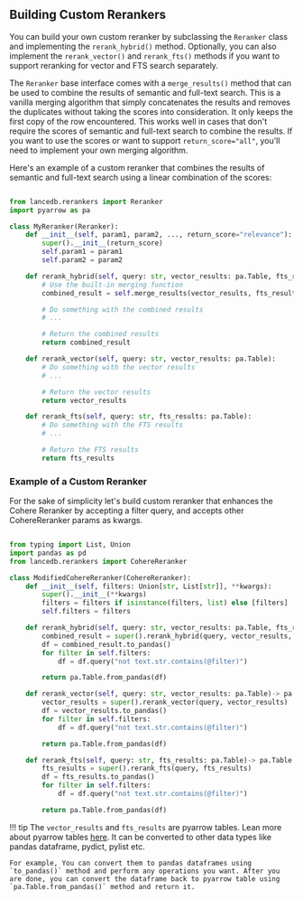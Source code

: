 ## Building Custom Rerankers
You can build your own custom reranker by subclassing the `Reranker` class and implementing the `rerank_hybrid()` method. Optionally, you can also implement the `rerank_vector()` and `rerank_fts()` methods if you want to support reranking for vector and FTS search separately.

The `Reranker` base interface comes with a `merge_results()` method that can be used to combine the results of semantic and full-text search. This is a vanilla merging algorithm that simply concatenates the results and removes the duplicates without taking the scores into consideration. It only keeps the first copy of the row encountered. This works well in cases that don't require the scores of semantic and full-text search to combine the results. If you want to use the scores or want to support `return_score="all"`, you'll need to implement your own merging algorithm.

Here's an example of a custom reranker that combines the results of semantic and full-text search using a linear combination of the scores:

```python

from lancedb.rerankers import Reranker
import pyarrow as pa

class MyReranker(Reranker):
    def __init__(self, param1, param2, ..., return_score="relevance"):
        super().__init__(return_score)
        self.param1 = param1
        self.param2 = param2

    def rerank_hybrid(self, query: str, vector_results: pa.Table, fts_results: pa.Table):
        # Use the built-in merging function
        combined_result = self.merge_results(vector_results, fts_results)

        # Do something with the combined results
        # ...

        # Return the combined results
        return combined_result

    def rerank_vector(self, query: str, vector_results: pa.Table):
        # Do something with the vector results
        # ...

        # Return the vector results
        return vector_results

    def rerank_fts(self, query: str, fts_results: pa.Table):
        # Do something with the FTS results
        # ...

        # Return the FTS results
        return fts_results

```

### Example of a Custom Reranker
For the sake of simplicity let's build custom reranker that enhances the Cohere Reranker by accepting a filter query, and accepts other CohereReranker params as kwargs.

```python

from typing import List, Union
import pandas as pd
from lancedb.rerankers import CohereReranker

class ModifiedCohereReranker(CohereReranker):
    def __init__(self, filters: Union[str, List[str]], **kwargs):
        super().__init__(**kwargs)
        filters = filters if isinstance(filters, list) else [filters]
        self.filters = filters

    def rerank_hybrid(self, query: str, vector_results: pa.Table, fts_results: pa.Table)-> pa.Table:
        combined_result = super().rerank_hybrid(query, vector_results, fts_results)
        df = combined_result.to_pandas()
        for filter in self.filters:
            df = df.query("not text.str.contains(@filter)")

        return pa.Table.from_pandas(df)

    def rerank_vector(self, query: str, vector_results: pa.Table)-> pa.Table:
        vector_results = super().rerank_vector(query, vector_results)
        df = vector_results.to_pandas()
        for filter in self.filters:
            df = df.query("not text.str.contains(@filter)")

        return pa.Table.from_pandas(df)

    def rerank_fts(self, query: str, fts_results: pa.Table)-> pa.Table:
        fts_results = super().rerank_fts(query, fts_results)
        df = fts_results.to_pandas()
        for filter in self.filters:
            df = df.query("not text.str.contains(@filter)")

        return pa.Table.from_pandas(df)

```

!!! tip
    The `vector_results` and `fts_results` are pyarrow tables. Lean more about pyarrow tables [here](https://arrow.apache.org/docs/python). It can be converted to other data types like pandas dataframe, pydict, pylist etc.

    For example, You can convert them to pandas dataframes using `to_pandas()` method and perform any operations you want. After you are done, you can convert the dataframe back to pyarrow table using `pa.Table.from_pandas()` method and return it.
